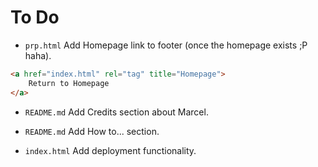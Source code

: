 # To Do

- `prp.html` Add Homepage link to footer (once the homepage exists ;P haha).
```html
<a href="index.html" rel="tag" title="Homepage">
    Return to Homepage
</a>
```

- `README.md` Add Credits section about Marcel.

- `README.md` Add How to... section.

- `index.html` Add deployment functionality.